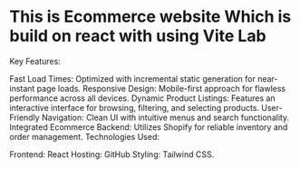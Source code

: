 # This is Ecommerce website Which is build on react with using Vite Lab 

Key Features:

Fast Load Times: Optimized with incremental static generation for near-instant page loads.
Responsive Design: Mobile-first approach for flawless performance across all devices.
Dynamic Product Listings: Features an interactive interface for browsing, filtering, and selecting products.
User-Friendly Navigation: Clean UI with intuitive menus and search functionality.
Integrated Ecommerce Backend: Utilizes Shopify for reliable inventory and order management.
Technologies Used:

Frontend: React
Hosting: GitHub
Styling: Tailwind CSS.

